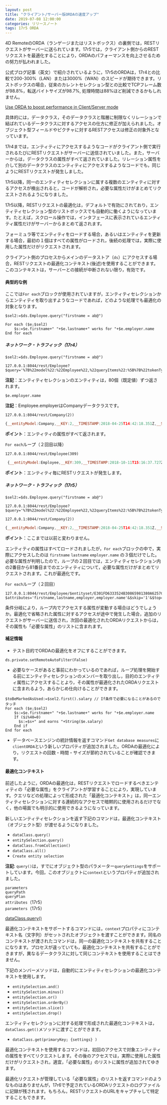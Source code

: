 ```yaml
---
layout: post
title: "クライアント/サーバー版ORDAの速度アップ"
date: 2019-07-08 12:00:00
categories: リリースノート
tags: 17r5 ORDA
---
```


4D RemoteのORDA（ランゲージまたはリストボックス）の裏側では，RESTリクエストがサーバーに送られています。17r5では，クライアント側からのRESTリクエストを最適化することにより，ORDAのパフォーマンスを向上させるための努力が払われました。

公式ブログ記事（英文）で紹介されているように，17r5のORDAは，17r4との比較で200-300%（LAN）または3000%（WAN）のスピードが期待できます。リストボックスの場合，従来のカレントセレクション型との比較でTCPフレーム数が98.8%，転送バイトサイズが98.7%, 処理時間は88%ほど削減できるかもしれません。

<i class="fa fa-external-link" aria-hidden="true"></i> [Use ORDA to boost performance in Client/Server mode](https://blog.4d.com/use-orda-to-boost-performance-in-client-server-mode/)

具体的には，データクラス，そのデータクラスと階層に制限なくリレーションで結ばれているデータクラスに対するアクセスの仕方に修正が加えられました。オブジェクト型フィールドやピクチャに対するRESTアクセスは修正の対象外となっています。

17r4までは，エンティティにアクセスするようなコードがクライアント側で実行されるたびにRESTリクエストがサーバーに送信されていました。また，サーバーからは，データクラスの属性がすべて返されていました。リレーション属性を介して別のデータクラスのエンティティにアクセスするようなコードでも，同じようにRESTリクエストが発生しました。

17r5以降，同一のエンティティセレクションに属する複数のエンティティに対するアクセスが検出されると，コードが解析され，必要な属性だけがまとめてリクエストされるようになりました。

17r5以降，RESTリクエストの最適化は，デフォルトで有効にされており，エンティティセレクション型のリストボックスでも自動的に働くようになっています。たとえば，スクロール操作では，インタフェースに表示されているエンティティ属性だけがサーバーからまとめて返されます。

フォーミュラ等でエンティティをロードする場合，あるいはエンティティを更新する場合，最初の１個はすべての属性がロードされ，後続の処理では，実際に使用した属性だけがリクエストされます。

クライアント側のプロセスからメインのデータストア（``ds``）にアクセスする場合，RESTリクエストの最適化コンテキスト(後述)を使用することができます。このコンテキストは，サーバーとの接続が中断されない限り，有効です。

#### 典型的な例

ここでは``For each``ブロックが使用されていますが，エンティティセレクションからエンティティを取り出すようなコードであれば，どのような処理でも最適化の対象となります。

```
$sel2:=$ds.Employee.query("firstname = ab@")

For each ($e;$sel2)
    $s:=$e.firstname+" "+$e.lastname+" works for "+$e.employer.name
End for each
```

##### ネットワーク・トラフィック（17r4）

``$sel2:=$ds.Employee.query("firstname = ab@")``

```
127.0.0.1:8044/rest/Employee?$query='%7B%22model%22:%22Employee%22,%22queryItems%22:%5B%7B%22tokenType%22:%22simpleCompWithEm%22,%22attName%22:%22firstname%22,%22emName%22:%22Employee%22,%22comparaison%22:13,%22instance%22:0,%22checkForNull%22:false,%22value%22:%22ab@%22,%22diacritical%22:false%7D%5D%7D'&$method='entityset'&$progress4Dinfo='5CB39501D9854659885585A0E40A1127'&$top='80'
```

**注記**：エンティティセレクションのエンティティは，80個（既定値）ずつ返されます。

``$e.employer.name`` 

**注記**：Employee.employerはCompanyデータクラスです。

```
127.0.0.1:8044/rest/Company(2))
```

```js
{__entityModel:Company,__KEY:2,__TIMESTAMP:2018-04-25T14:42:18.351Z,__STAMP:0,ID:2,name:Charlie Echo Animations,creationDate:0!0!0,revenues:82000000,extra:{a:false},employees:{__deferred:{uri:/rest/Company(2)/employees?$expand=employees}}}
```

**ポイント**：エンティティの属性がすべて返されます。

``For each``ループ（２回目以降）

```
127.0.0.1:8044/rest/Employee(309)
```

```js
 {__entityModel:Employee,__KEY:309,__TIMESTAMP:2018-10-11T15:16:37.727Z,__STAMP:0,ID:309,firstname:Abarrane,lastname:BIASAL,salary:30709,birthdate:0!0!0,woman:true,managerID:307,employerID:2,photo:null,extra:null,heure:0,manager:{__deferred:{uri:/rest/Employee(307),__KEY:307}},employer:{__deferred:{uri:/rest/Company(2),__KEY:2}},directReports:{__deferred:{uri:/rest/Employee(309)/directReports?$expand=directReports}}}
```

**ポイント**：エンティティ毎にRESTリクエストが発生します。

##### ネットワーク・トラフィック（17r5）

``$sel2:=$ds.Employee.query("firstname = ab@")``

```
127.0.0.1:8044/rest/Employee?$query='%7B%22model%22:%22Employee%22,%22queryItems%22:%5B%7B%22tokenType%22:%22simpleCompWithEm%22,%22attName%22:%22firstname%22,%22emName%22:%22Employee%22,%22comparaison%22:13,%22instance%22:0,%22checkForNull%22:false,%22value%22:%22ab@%22,%22diacritical%22:false%7D%5D%7D'&$method='entityset'&$progress4Dinfo='5CB39501D9854659885585A0E40A1127'&$top='80'
```

```
127.0.0.1:8044/rest/Company(2))
```

```js
{__entityModel:Company,__KEY:2,__TIMESTAMP:2018-04-25T14:42:18.351Z,__STAMP:0,ID:2,name:Charlie Echo Animations,creationDate:0!0!0,revenues:82000000,extra:{a:false},employees:{__deferred:{uri:/rest/Company(2)/employees?$expand=employees}}}
```

**ポイント**：ここまでは以前と変わりません。

エンティティの属性はすべてロードされましたが，``For each``ブロックの中で，実際にアクセスしたのは ``firstname`` ``lastname`` ``employer.name`` の３個だけでした。必要な属性が判明したので，ループの２回目では，エンティティセレクション内の2番目から81番目までのエンティティについて，必要な属性だけがまとめてリクエストされます。これが最適化です。

``For each``ループ（２回目）

```
127.0.0.1:8044/rest/Employee/$entityset/E301FD6333524B30865981380A6257C1?$attributes='firstname,lastname,employer,employer.name'&$skip='1'&$top='80'
```

条件分岐により，ループ内でアクセスする属性が変動する場合はどうでしょうか。最適化で省略された属性に対するアクセスが途中で発生した場合，追加のリクエストがサーバーに送信され，次回の最適化されたORDAリクエストからは，その属性も「必要な属性」のリストに含まれます。

#### 補足情報

* テスト目的でORDAの最適化をオフにすることができます。

```
ds.private.setRemoteAutoFilter(False)
```

* 必要なケースがあると事前にわかっているのであれば，ループ処理を開始する前にエンティティセレクションのメンバーを取り出し，目的のエンティティ属性にアクセスすることより，その属性が最適化されたORDAリクエストに含まれるよう，あらかじめ仕向けることができます。

```
$toBeMarkedAsUsed:=$sel2.first().salary // If条件で必要になることがあるのでタッチ
For each ($e;$sel2)
    $s:=$e.firstname+" "+$e.lastname+" works for "+$e.employer.name
    If ($i%40=0)
      $s:=$s+" and earns "+String($e.salary)
    End if 
End for each
```

* データベースエンジンの統計情報を返すコマンド``Get database measures``に``clientORDA``という新しいプロパティが追加されました。ORDAの最適化により，リクエストの回数・時間・サイズが節約されていることが確認できます。


#### 最適化コンテキスト

前述したように，ORDAの最適化は，RESTリクエストでロードするべきエンティティの「必要な属性」をクライアントが学習することにより，実現しています。クエリなどの処理によって形成された「最適化コンテキスト」は，同一エンティティセレクションに対する連続的なアクセスで暗黙的に使用されるだけでなく，他の場面でも明示的に使用できるようになっています。

新しいエンティティセレクションを返す下記のコマンドは，最適化コンテキスト（オブジェクト型）が渡せるようになりました。

* ``dataClass.query()``
* ``entitySelection.query()``
* ``dataClass.fromCollection()``
* ``dataClass.all()``
* ``Create entity selection``

**注記**: ``query()``は，すでにオブジェクト型のパラメーター``querySettings``をサポートしています。今回，このオブジェクトに``context``というプロパティが追加されました。

``parameters``  
``queryPath``  
``queryPlan``  
``attributes``（17r5）  
``parameters``（17r5）  

<i class="fa fa-external-link" aria-hidden="true"></i> [dataClass.query()](https://doc.4d.com/4Dv17R5/4D/17-R5/dataClassquery.305-4128666.ja.html#3765382)

最適化コンテキストをサポートするコマンドには，``context``プロパティにコンテキスト名（文字列）がセットされたオブジェクトを渡すことができます。同名のコンテキストが渡されたコマンドは，同一の最適化コンテキストを共有することになります。プロセスが違っていても，最適化コンテキストを共有することができますが，異なるデータクラスに対して同じコンテキストを使用することはできません。

下記のメンバーメソッドは，自動的にエンティティセレクションの最適化コンテキストを使用します。

* ``entitySelection.and()``
* ``entitySelection.minus()``
* ``entitySelection.or()``
* ``entitySelection.orderBy()``
* ``entitySelection.slice()``
* ``entitySelection.drop()``

エンティティセレクションに対する処理で形成された最適化コンテキストは，``dataClass.get()``メソッドに渡すことができます。

* ``dataClass.get(primaryKey; {settings} )``

最適化コンテキストを使用するコマンドは，初回のアクセスで対象エンティティの属性をすべてリクエストします。その後のアクセスでは，実際に使用した属性だけがリクエストされ，適宜，「必要な属性」のリストに属性が追加されてゆきます。

最適化リクエストが管理している「必要な属性」のリストを返すコマンドのようなものはありませんが，17r6で予定されているORDAリクエストのログファイルに記録が残されます。もちろん，RESTリクエストのURLをキャプチャして特定することもできます。
